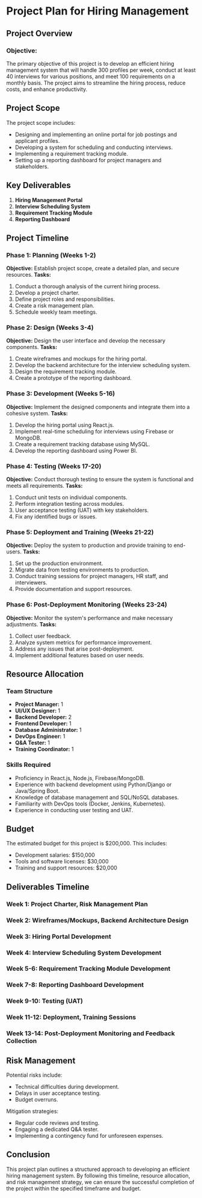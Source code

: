 # Project Plan for Hiring Management

## Project Overview
### Objective:
The primary objective of this project is to develop an efficient hiring management system that will handle 300 profiles per week, conduct at least 40 interviews for various positions, and meet 100 requirements on a monthly basis. The project aims to streamline the hiring process, reduce costs, and enhance productivity.

## Project Scope
The project scope includes:
- Designing and implementing an online portal for job postings and applicant profiles.
- Developing a system for scheduling and conducting interviews.
- Implementing a requirement tracking module.
- Setting up a reporting dashboard for project managers and stakeholders.

## Key Deliverables
1. **Hiring Management Portal**
2. **Interview Scheduling System**
3. **Requirement Tracking Module**
4. **Reporting Dashboard**

## Project Timeline

### Phase 1: Planning (Weeks 1-2)
**Objective:** Establish project scope, create a detailed plan, and secure resources.
**Tasks:**
1. Conduct a thorough analysis of the current hiring process.
2. Develop a project charter.
3. Define project roles and responsibilities.
4. Create a risk management plan.
5. Schedule weekly team meetings.

### Phase 2: Design (Weeks 3-4)
**Objective:** Design the user interface and develop the necessary components.
**Tasks:**
1. Create wireframes and mockups for the hiring portal.
2. Develop the backend architecture for the interview scheduling system.
3. Design the requirement tracking module.
4. Create a prototype of the reporting dashboard.

### Phase 3: Development (Weeks 5-16)
**Objective:** Implement the designed components and integrate them into a cohesive system.
**Tasks:**
1. Develop the hiring portal using React.js.
2. Implement real-time scheduling for interviews using Firebase or MongoDB.
3. Create a requirement tracking database using MySQL.
4. Develop the reporting dashboard using Power BI.

### Phase 4: Testing (Weeks 17-20)
**Objective:** Conduct thorough testing to ensure the system is functional and meets all requirements.
**Tasks:**
1. Conduct unit tests on individual components.
2. Perform integration testing across modules.
3. User acceptance testing (UAT) with key stakeholders.
4. Fix any identified bugs or issues.

### Phase 5: Deployment and Training (Weeks 21-22)
**Objective:** Deploy the system to production and provide training to end-users.
**Tasks:**
1. Set up the production environment.
2. Migrate data from testing environments to production.
3. Conduct training sessions for project managers, HR staff, and interviewers.
4. Provide documentation and support resources.

### Phase 6: Post-Deployment Monitoring (Weeks 23-24)
**Objective:** Monitor the system's performance and make necessary adjustments.
**Tasks:**
1. Collect user feedback.
2. Analyze system metrics for performance improvement.
3. Address any issues that arise post-deployment.
4. Implement additional features based on user needs.

## Resource Allocation
### Team Structure
- **Project Manager:** 1
- **UI/UX Designer:** 1
- **Backend Developer:** 2
- **Frontend Developer:** 1
- **Database Administrator:** 1
- **DevOps Engineer:** 1
- **Q&A Tester:** 1
- **Training Coordinator:** 1

### Skills Required
- Proficiency in React.js, Node.js, Firebase/MongoDB.
- Experience with backend development using Python/Django or Java/Spring Boot.
- Knowledge of database management and SQL/NoSQL databases.
- Familiarity with DevOps tools (Docker, Jenkins, Kubernetes).
- Experience in conducting user testing and UAT.

## Budget
The estimated budget for this project is $200,000. This includes:
- Development salaries: $150,000
- Tools and software licenses: $30,000
- Training and support resources: $20,000

## Deliverables Timeline
### Week 1: Project Charter, Risk Management Plan
### Week 2: Wireframes/Mockups, Backend Architecture Design
### Week 3: Hiring Portal Development
### Week 4: Interview Scheduling System Development
### Week 5-6: Requirement Tracking Module Development
### Week 7-8: Reporting Dashboard Development
### Week 9-10: Testing (UAT)
### Week 11-12: Deployment, Training Sessions
### Week 13-14: Post-Deployment Monitoring and Feedback Collection

## Risk Management
Potential risks include:
- Technical difficulties during development.
- Delays in user acceptance testing.
- Budget overruns.

Mitigation strategies:
- Regular code reviews and testing.
- Engaging a dedicated Q&A tester.
- Implementing a contingency fund for unforeseen expenses.

## Conclusion
This project plan outlines a structured approach to developing an efficient hiring management system. By following this timeline, resource allocation, and risk management strategy, we can ensure the successful completion of the project within the specified timeframe and budget.